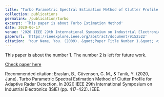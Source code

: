 ```yaml
---
title: "Turbo Parametric Spectral Estimation Method of Clutter Profile for Adaptive Radar Detection"
collection: publications
permalink: /publication/turbo
excerpt: 'This paper is about Turbo Estimation Method'
date: 2020-06-17
venue: '2020 IEEE 29th International Symposium on Industrial Electronics (ISIE)'
paperurl: 'https://ieeexplore.ieee.org/abstract/document/9152522'
citation: 'Your Name, You. (2009). &quot;Paper Title Number 1.&quot; <i>Journal 1</i>. 1(1).'
---
```

This paper is about the number 1. The number 2 is left for future work.

[Check paper here](https://ieeexplore.ieee.org/abstract/document/9152522)

Recommended citation: Eraslan, B., Güvensen, G. M., & Tanik, Y. (2020, June). Turbo Parametric Spectral Estimation Method of Clutter Profile for Adaptive Radar Detection. In 2020 IEEE 29th International Symposium on Industrial Electronics (ISIE) (pp. 417-422). IEEE.
